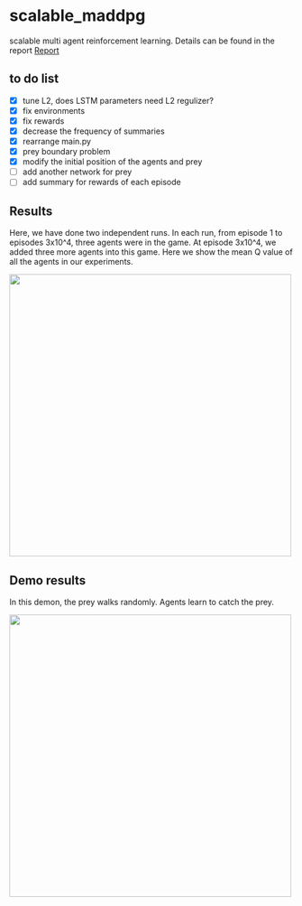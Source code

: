 # scalable_maddpg
scalable multi agent reinforcement learning. Details can be found in the report [Report](scalable-multi-agent.pdf)

## to do list
- [x] tune L2, does LSTM parameters need L2 regulizer?
- [x] fix environments
- [x] fix rewards
- [x] decrease the frequency of summaries
- [x] rearrange main.py
- [x] prey boundary problem
- [x] modify the initial position of the agents and prey
- [ ] add another network for prey
- [ ] add summary for rewards of each episode

## Results
Here, we have done two independent runs. In each run, from episode 1 to episodes 3x10^4, three agents were in the game. At episode 3x10^4, we added three more agents into this game. Here we show the mean Q value of all the agents in our experiments. 

<img src="https://github.com/livey/scalable_maddpg/blob/master/Notes/fig1.png" width="500"  />

## Demo results
In this demon, the prey walks randomly. Agents learn to catch the prey. 

<img src="https://github.com/livey/scalable_maddpg/blob/master/Notes/replay.gif" width="500"  />
